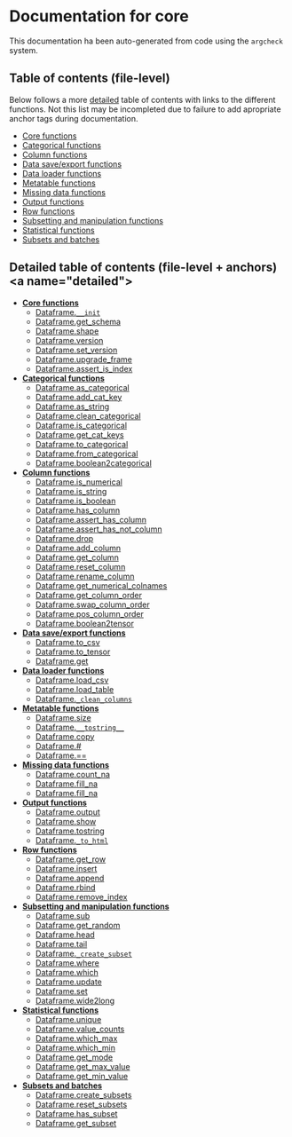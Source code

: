 # Documentation for core

This documentation ha been auto-generated from code using the `argcheck` system.

## Table of contents (file-level)

Below follows a more [detailed](#detailed) table of contents with links to
the different functions. Not this list may be incompleted due to failure to
add apropriate anchor tags during documentation.


- [Core functions](init.md)
- [Categorical functions](categorical.md)
- [Column functions](column.md)
- [Data save/export functions](export_data.md)
- [Data loader functions](load_data.md)
- [Metatable functions](metatable.md)
- [Missing data functions](missing_data.md)
- [Output functions](output.md)
- [Row functions](row.md)
- [Subsetting and manipulation functions](select_set_update.md)
- [Statistical functions](statistics.md)
- [Subsets and batches](subsets_and_batches.md)

## Detailed table of contents (file-level + anchors)<a name=\"detailed\">


- **[Core functions](init.md)**
  - [Dataframe.`__init`](init.md#Dataframe.__init)
  - [Dataframe.get_schema](init.md#Dataframe.get_schema)
  - [Dataframe.shape](init.md#Dataframe.shape)
  - [Dataframe.version](init.md#Dataframe.version)
  - [Dataframe.set_version](init.md#Dataframe.set_version)
  - [Dataframe.upgrade_frame](init.md#Dataframe.upgrade_frame)
  - [Dataframe.assert_is_index](init.md#Dataframe.assert_is_index)
- **[Categorical functions](categorical.md)**
  - [Dataframe.as_categorical](categorical.md#Dataframe.as_categorical)
  - [Dataframe.add_cat_key](categorical.md#Dataframe.add_cat_key)
  - [Dataframe.as_string](categorical.md#Dataframe.as_string)
  - [Dataframe.clean_categorical](categorical.md#Dataframe.clean_categorical)
  - [Dataframe.is_categorical](categorical.md#Dataframe.is_categorical)
  - [Dataframe.get_cat_keys](categorical.md#Dataframe.get_cat_keys)
  - [Dataframe.to_categorical](categorical.md#Dataframe.to_categorical)
  - [Dataframe.from_categorical](categorical.md#Dataframe.from_categorical)
  - [Dataframe.boolean2categorical](categorical.md#Dataframe.boolean2categorical)
- **[Column functions](column.md)**
  - [Dataframe.is_numerical](column.md#Dataframe.is_numerical)
  - [Dataframe.is_string](column.md#Dataframe.is_string)
  - [Dataframe.is_boolean](column.md#Dataframe.is_boolean)
  - [Dataframe.has_column](column.md#Dataframe.has_column)
  - [Dataframe.assert_has_column](column.md#Dataframe.assert_has_column)
  - [Dataframe.assert_has_not_column](column.md#Dataframe.assert_has_not_column)
  - [Dataframe.drop](column.md#Dataframe.drop)
  - [Dataframe.add_column](column.md#Dataframe.add_column)
  - [Dataframe.get_column](column.md#Dataframe.get_column)
  - [Dataframe.reset_column](column.md#Dataframe.reset_column)
  - [Dataframe.rename_column](column.md#Dataframe.rename_column)
  - [Dataframe.get_numerical_colnames](column.md#Dataframe.get_numerical_colnames)
  - [Dataframe.get_column_order](column.md#Dataframe.get_column_order)
  - [Dataframe.swap_column_order](column.md#Dataframe.swap_column_order)
  - [Dataframe.pos_column_order](column.md#Dataframe.pos_column_order)
  - [Dataframe.boolean2tensor](column.md#Dataframe.boolean2tensor)
- **[Data save/export functions](export_data.md)**
  - [Dataframe.to_csv](export_data.md#Dataframe.to_csv)
  - [Dataframe.to_tensor](export_data.md#Dataframe.to_tensor)
  - [Dataframe.get](export_data.md#Dataframe.get)
- **[Data loader functions](load_data.md)**
  - [Dataframe.load_csv](load_data.md#Dataframe.load_csv)
  - [Dataframe.load_table](load_data.md#Dataframe.load_table)
  - [Dataframe.`_clean_columns`](load_data.md#Dataframe._clean_columns)
- **[Metatable functions](metatable.md)**
  - [Dataframe.size](metatable.md#Dataframe.size)
  - [Dataframe.`__tostring__`](metatable.md#Dataframe.__tostring__)
  - [Dataframe.copy](metatable.md#Dataframe.copy)
  - [Dataframe.#](metatable.md#Dataframe.#)
  - [Dataframe.==](metatable.md#Dataframe.==)
- **[Missing data functions](missing_data.md)**
  - [Dataframe.count_na](missing_data.md#Dataframe.count_na)
  - [Dataframe.fill_na](missing_data.md#Dataframe.fill_na)
  - [Dataframe.fill_na](missing_data.md#Dataframe.fill_na)
- **[Output functions](output.md)**
  - [Dataframe.output](output.md#Dataframe.output)
  - [Dataframe.show](output.md#Dataframe.show)
  - [Dataframe.tostring](output.md#Dataframe.tostring)
  - [Dataframe.`_to_html`](output.md#Dataframe._to_html)
- **[Row functions](row.md)**
  - [Dataframe.get_row](row.md#Dataframe.get_row)
  - [Dataframe.insert](row.md#Dataframe.insert)
  - [Dataframe.append](row.md#Dataframe.append)
  - [Dataframe.rbind](row.md#Dataframe.rbind)
  - [Dataframe.remove_index](row.md#Dataframe.remove_index)
- **[Subsetting and manipulation functions](select_set_update.md)**
  - [Dataframe.sub](select_set_update.md#Dataframe.sub)
  - [Dataframe.get_random](select_set_update.md#Dataframe.get_random)
  - [Dataframe.head](select_set_update.md#Dataframe.head)
  - [Dataframe.tail](select_set_update.md#Dataframe.tail)
  - [Dataframe.`_create_subset`](select_set_update.md#Dataframe._create_subset)
  - [Dataframe.where](select_set_update.md#Dataframe.where)
  - [Dataframe.which](select_set_update.md#Dataframe.which)
  - [Dataframe.update](select_set_update.md#Dataframe.update)
  - [Dataframe.set](select_set_update.md#Dataframe.set)
  - [Dataframe.wide2long](select_set_update.md#Dataframe.wide2long)
- **[Statistical functions](statistics.md)**
  - [Dataframe.unique](statistics.md#Dataframe.unique)
  - [Dataframe.value_counts](statistics.md#Dataframe.value_counts)
  - [Dataframe.which_max](statistics.md#Dataframe.which_max)
  - [Dataframe.which_min](statistics.md#Dataframe.which_min)
  - [Dataframe.get_mode](statistics.md#Dataframe.get_mode)
  - [Dataframe.get_max_value](statistics.md#Dataframe.get_max_value)
  - [Dataframe.get_min_value](statistics.md#Dataframe.get_min_value)
- **[Subsets and batches](subsets_and_batches.md)**
  - [Dataframe.create_subsets](subsets_and_batches.md#Dataframe.create_subsets)
  - [Dataframe.reset_subsets](subsets_and_batches.md#Dataframe.reset_subsets)
  - [Dataframe.has_subset](subsets_and_batches.md#Dataframe.has_subset)
  - [Dataframe.get_subset](subsets_and_batches.md#Dataframe.get_subset)